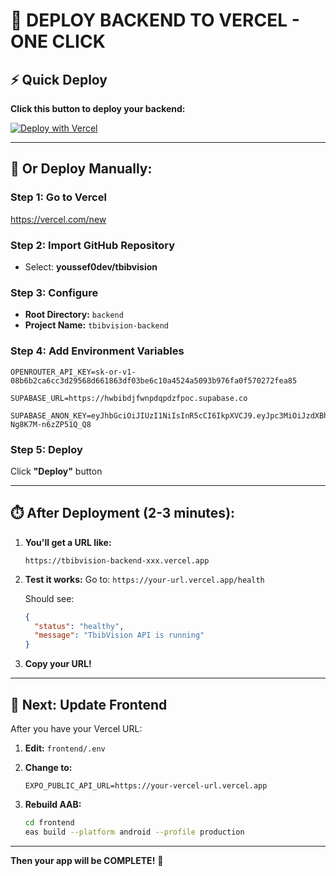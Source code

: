 # 🚀 DEPLOY BACKEND TO VERCEL - ONE CLICK

## ⚡ Quick Deploy

**Click this button to deploy your backend:**

[![Deploy with Vercel](https://vercel.com/button)](https://vercel.com/new/clone?repository-url=https://github.com/youssef0dev/tbibvision&project-name=tbibvision-backend&repository-name=tbibvision-backend&root-directory=backend&env=OPENROUTER_API_KEY,SUPABASE_URL,SUPABASE_ANON_KEY)

---

## 📝 Or Deploy Manually:

### Step 1: Go to Vercel
https://vercel.com/new

### Step 2: Import GitHub Repository
- Select: **youssef0dev/tbibvision**

### Step 3: Configure
- **Root Directory:** `backend`
- **Project Name:** `tbibvision-backend`

### Step 4: Add Environment Variables

```
OPENROUTER_API_KEY=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

SUPABASE_URL=https://hwbibdjfwnpdqpdzfpoc.supabase.co

SUPABASE_ANON_KEY=eyJhbGciOiJIUzI1NiIsInR5cCI6IkpXVCJ9.eyJpc3MiOiJzdXBhYmFzZSIsInJlZiI6Imh3YmliZGpmd25wZHFwZHpmcG9jIiwicm9sZSI6ImFub24iLCJpYXQiOjE3MzY4NzMyMzUsImV4cCI6MjA1MjQ0OTIzNX0.7tjKKWiAcBr4yoI9vEKzk_kp-Ng8K7M-n6zZP51Q_Q8
```

### Step 5: Deploy
Click **"Deploy"** button

---

## ⏱️ After Deployment (2-3 minutes):

1. **You'll get a URL like:**
   ```
   https://tbibvision-backend-xxx.vercel.app
   ```

2. **Test it works:**
   Go to: `https://your-url.vercel.app/health`
   
   Should see:
   ```json
   {
     "status": "healthy",
     "message": "TbibVision API is running"
   }
   ```

3. **Copy your URL!**

---

## 📱 Next: Update Frontend

After you have your Vercel URL:

1. **Edit:** `frontend/.env`

2. **Change to:**
   ```
   EXPO_PUBLIC_API_URL=https://your-vercel-url.vercel.app
   ```

3. **Rebuild AAB:**
   ```bash
   cd frontend
   eas build --platform android --profile production
   ```

---

**Then your app will be COMPLETE!** 🎉


